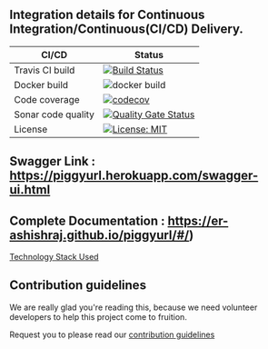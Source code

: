 ## Integration details for Continuous Integration/Continuous(CI/CD) Delivery.

**CI/CD** | **Status**
------------ | -------------
Travis CI build | [![Build Status](https://travis-ci.com/er-ashishraj/piggyurl.svg?branch=master)](https://travis-ci.com/er-ashishraj/piggyurl)
Docker build | ![docker build](https://img.shields.io/docker/cloud/build/erashishraj/piggyurl)
Code coverage | [![codecov](https://codecov.io/gh/er-ashishraj/piggyurl/branch/master/graph/badge.svg)](https://codecov.io/gh/er-ashishraj/piggyurl)
Sonar code quality | [![Quality Gate Status](https://sonarcloud.io/api/project_badges/measure?project=er-ashishraj_piggyurl&metric=alert_status)](https://sonarcloud.io/dashboard?id=er-ashishraj_piggyurl)
License | [![License: MIT](https://img.shields.io/badge/License-MIT-yellow.svg)](https://opensource.org/licenses/MIT)

## Swagger Link : https://piggyurl.herokuapp.com/swagger-ui.html

## Complete Documentation : https://er-ashishraj.github.io/piggyurl/#/)

[Technology Stack Used](docs/solution/technology_stack.md)

## Contribution guidelines

We are really glad you're reading this, because we need volunteer developers to help this project come to fruition.

Request you to please read our [contribution guidelines](https://github.com/er-ashishraj/piggyurl)
